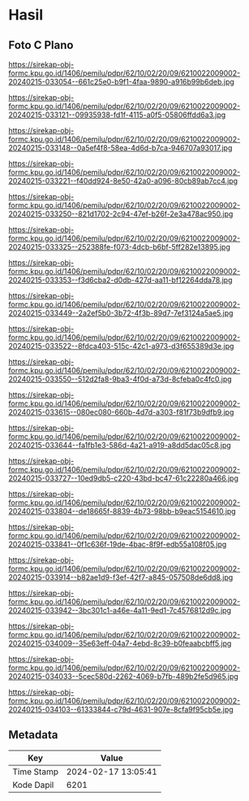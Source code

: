 # Hasil

## Foto C Plano

https://sirekap-obj-formc.kpu.go.id/1406/pemilu/pdpr/62/10/02/20/09/6210022009002-20240215-033054--661c25e0-b9f1-4faa-9890-a916b99b6deb.jpg

https://sirekap-obj-formc.kpu.go.id/1406/pemilu/pdpr/62/10/02/20/09/6210022009002-20240215-033121--09935938-fd1f-4115-a0f5-05806ffdd6a3.jpg

https://sirekap-obj-formc.kpu.go.id/1406/pemilu/pdpr/62/10/02/20/09/6210022009002-20240215-033148--0a5ef4f8-58ea-4d6d-b7ca-946707a93017.jpg

https://sirekap-obj-formc.kpu.go.id/1406/pemilu/pdpr/62/10/02/20/09/6210022009002-20240215-033221--f40dd924-8e50-42a0-a096-80cb89ab7cc4.jpg

https://sirekap-obj-formc.kpu.go.id/1406/pemilu/pdpr/62/10/02/20/09/6210022009002-20240215-033250--821d1702-2c94-47ef-b26f-2e3a478ac950.jpg

https://sirekap-obj-formc.kpu.go.id/1406/pemilu/pdpr/62/10/02/20/09/6210022009002-20240215-033325--252388fe-f073-4dcb-b6bf-5ff282e13895.jpg

https://sirekap-obj-formc.kpu.go.id/1406/pemilu/pdpr/62/10/02/20/09/6210022009002-20240215-033353--f3d6cba2-d0db-427d-aa11-bf12264dda78.jpg

https://sirekap-obj-formc.kpu.go.id/1406/pemilu/pdpr/62/10/02/20/09/6210022009002-20240215-033449--2a2ef5b0-3b72-4f3b-89d7-7ef3124a5ae5.jpg

https://sirekap-obj-formc.kpu.go.id/1406/pemilu/pdpr/62/10/02/20/09/6210022009002-20240215-033522--8fdca403-515c-42c1-a973-d3f655389d3e.jpg

https://sirekap-obj-formc.kpu.go.id/1406/pemilu/pdpr/62/10/02/20/09/6210022009002-20240215-033550--512d2fa8-9ba3-4f0d-a73d-8cfeba0c4fc0.jpg

https://sirekap-obj-formc.kpu.go.id/1406/pemilu/pdpr/62/10/02/20/09/6210022009002-20240215-033615--080ec080-660b-4d7d-a303-f81f73b9dfb9.jpg

https://sirekap-obj-formc.kpu.go.id/1406/pemilu/pdpr/62/10/02/20/09/6210022009002-20240215-033644--fa1fb1e3-586d-4a21-a919-a8dd5dac05c8.jpg

https://sirekap-obj-formc.kpu.go.id/1406/pemilu/pdpr/62/10/02/20/09/6210022009002-20240215-033727--10ed9db5-c220-43bd-bc47-61c22280a466.jpg

https://sirekap-obj-formc.kpu.go.id/1406/pemilu/pdpr/62/10/02/20/09/6210022009002-20240215-033804--de18665f-8839-4b73-98bb-b9eac5154610.jpg

https://sirekap-obj-formc.kpu.go.id/1406/pemilu/pdpr/62/10/02/20/09/6210022009002-20240215-033841--0f1c636f-19de-4bac-8f9f-edb55a108f05.jpg

https://sirekap-obj-formc.kpu.go.id/1406/pemilu/pdpr/62/10/02/20/09/6210022009002-20240215-033914--b82ae1d9-f3ef-42f7-a845-057508de6dd8.jpg

https://sirekap-obj-formc.kpu.go.id/1406/pemilu/pdpr/62/10/02/20/09/6210022009002-20240215-033942--3bc301c1-a46e-4a11-9ed1-7c4576812d9c.jpg

https://sirekap-obj-formc.kpu.go.id/1406/pemilu/pdpr/62/10/02/20/09/6210022009002-20240215-034009--35e63eff-04a7-4ebd-8c39-b0feaabcbff5.jpg

https://sirekap-obj-formc.kpu.go.id/1406/pemilu/pdpr/62/10/02/20/09/6210022009002-20240215-034033--5cec580d-2262-4069-b7fb-489b2fe5d965.jpg

https://sirekap-obj-formc.kpu.go.id/1406/pemilu/pdpr/62/10/02/20/09/6210022009002-20240215-034103--61333844-c79d-4631-907e-8cfa9f95cb5e.jpg


## Metadata

| Key        | Value               |
| ---------- | ------------------- |
| Time Stamp | 2024-02-17 13:05:41 |
| Kode Dapil | 6201                |



